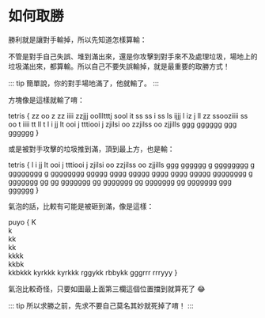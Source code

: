 # 如何取勝

勝利就是讓對手輸掉，所以先知道怎樣算輸：

不管是對手自己失誤、堆到滿出來，還是你攻擊到對手來不及處理垃圾，場地上的垃圾滿出來，都算輸。所以自己不要失誤輸掉，就是最重要的取勝方式！

::: tip
簡單說，你的對手場地滿了，他就輸了。
:::

方塊像是這樣就輸了唷：

tetris {
zz   oo
z     zz
iiii zzjjj
 oollltttj
sool it ss
ss   i ss
ls   ijjj
l    iz j
ll   zz
 ssooziiii
ss oo    t
iiii    tt
  ll     t
   l     i
jj lt  ooi
j  tttiooi
j   zjilsi
oo zzjilss
oo zjjills
ggg gggggg
ggg gggggg
}

或是被對手攻擊的垃圾推到滿，頂到最上方，也是輸：

tetris {
   l     i
jj lt  ooi
j  tttiooi
j   zjilsi
oo zzjilss
oo zjjills
ggg gggggg
g gggggggg
g gggggggg
g gggggggg
ggggg gggg
ggggg gggg
gggg ggggg
gggggggg g
ggggggg gg
gg ggggggg
gg ggggggg
gg ggggggg
gg ggggggg
ggg gggggg
}

氣泡的話，比較有可能是被砸到滿，像是這樣：

puyo {
  K   
  k   
 kk   
 kk   
kkkk  
kkbk  
kkbkkk
kyrkkk
kyrkkk
rggykk
rbbykk
gggrrr
rrryyy
}

氣泡比較奇怪，只要如圖最上面第三欄這個位置擋到就算死了 😂

::: tip
所以求勝之前，先求不要自己莫名其妙就死掉了唷！
:::
